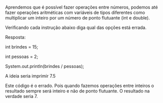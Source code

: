 Aprendemos que é possível fazer operações entre números, podemos até fazer operações aritméticas com variáveis de tipos diferentes como multiplicar um inteiro por um número de ponto flutuante (int e double).

Verificando cada instrução abaixo diga qual das opções está errada.

Resposta:

int brindes = 15;

int pessoas = 2;

System.out.println(brindes / pessoas);

A ideia seria imprimir 7.5


Este código é o errado. Pois quando fazemos operações entre inteiros o resultado sempre será inteiro e não de ponto flutuante. O resultado na verdade seria 7.

